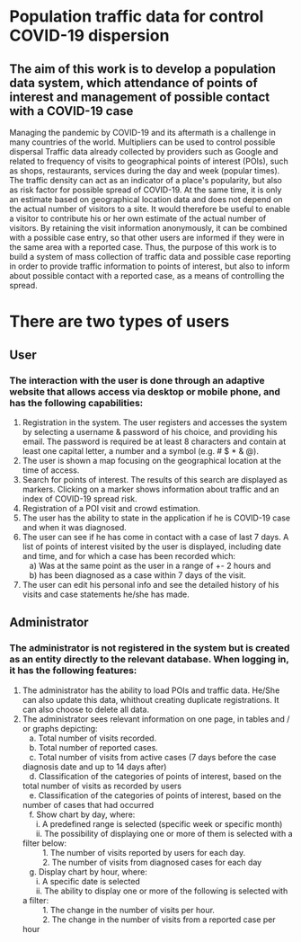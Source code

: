 # Population traffic data for control COVID-19 dispersion

## The aim of this work is to develop a population data system, which attendance of points of interest and management of possible contact with a COVID-19 case
Managing the pandemic by COVID-19 and its aftermath is a challenge in many countries of the world. Multipliers can be used to control possible dispersal
Traffic data already collected by providers such as Google and related to frequency of visits to geographical points of interest (POIs), such as shops, restaurants,
services during the day and week (popular times). The traffic density can act as an indicator of a place's popularity, but also as risk factor for possible spread of COVID-19. 
At the same time, it is only an estimate based on geographical location data and does not depend on the actual number of visitors to a site. It would therefore be useful to enable a visitor to contribute his or her own estimate of the actual number of visitors. By retaining the visit information anonymously, it can be combined with a possible case entry, so that other users are informed if they were in the same area with a reported case. Thus, the purpose of this work is to build a system of mass collection of traffic data and possible case reporting in order to provide traffic information to points of interest, but also to inform about possible contact with a reported case, as a means of controlling the spread.

# There are two types of users
## User
### The interaction with the user is done through an adaptive website that allows access via desktop or mobile phone, and has the following capabilities:
1) Registration in the system. The user registers and accesses the system by selecting a username & password of his choice, and providing his email. The password is
   required be at least 8 characters and contain at least one capital letter, a number and a symbol (e.g. # $ * & @).
2) The user is shown a map focusing on the geographical location at the time of access.
3) Search for points of interest. The results of this search are displayed as markers. Clicking on a marker shows information about traffic and an index of COVID-19 spread risk.
4) Registration of a POI visit and crowd estimation.
5) The user has the ability to state in the application if he is COVID-19 case and when it was diagnosed.
6) The user can see if he has come in contact with a case of last 7 days. A list of points of interest visited by the user is displayed, including date and time,
   and for which a case has been recorded which:  
   &nbsp;&nbsp;&nbsp;a) Was at the same point as the user in a range of +- 2 hours and  
   &nbsp;&nbsp;&nbsp;b) has been diagnosed as a case within 7 days of the visit.
7) The user can edit his personal info and see the detailed history of his visits and case statements he/she has made.

## Administrator
### The administrator is not registered in the system but is created as an entity directly to the relevant database. When logging in, it has the following features:
1) The administrator has the ability to load POIs and traffic data. He/She can also update this data, whithout creating  duplicate registrations. It can also choose to delete all data.
2) The administrator sees relevant information on one page, in tables and / or graphs depicting:  
   &nbsp;&nbsp;&nbsp;a. Total number of visits recorded.  
   &nbsp;&nbsp;&nbsp;b. Total number of reported cases.  
   &nbsp;&nbsp;&nbsp;c. Total number of visits from active cases (7 days before the case diagnosis date and up to 14 days after)   
   &nbsp;&nbsp;&nbsp;d. Classification of the categories of points of interest, based on the total number of visits as recorded by users  
   &nbsp;&nbsp;&nbsp;e. Classification of the categories of points of interest, based on the number of cases that had occurred  
   &nbsp;&nbsp;&nbsp;f. Show chart by day, where:  
   &nbsp;&nbsp;&nbsp;&nbsp;&nbsp;&nbsp;i. A predefined range is selected (specific week or specific month)  
   &nbsp;&nbsp;&nbsp;&nbsp;&nbsp;&nbsp;ii. The possibility of displaying one or more of them is selected with a filter below:  
   &nbsp;&nbsp;&nbsp;&nbsp;&nbsp;&nbsp;&nbsp;&nbsp;&nbsp;1. The number of visits reported by users for each day.  
   &nbsp;&nbsp;&nbsp;&nbsp;&nbsp;&nbsp;&nbsp;&nbsp;&nbsp;2. The number of visits from diagnosed cases for each day  
   &nbsp;&nbsp;&nbsp;g. Display chart by hour, where:  
   &nbsp;&nbsp;&nbsp;&nbsp;&nbsp;&nbsp;i. A specific date is selected  
   &nbsp;&nbsp;&nbsp;&nbsp;&nbsp;&nbsp;ii. The ability to display one or more of the following is selected with a filter:  
   &nbsp;&nbsp;&nbsp;&nbsp;&nbsp;&nbsp;&nbsp;&nbsp;&nbsp;1. The change in the number of visits per hour.  
   &nbsp;&nbsp;&nbsp;&nbsp;&nbsp;&nbsp;&nbsp;&nbsp;&nbsp;2. The change in the number of visits from a reported case per hour  
